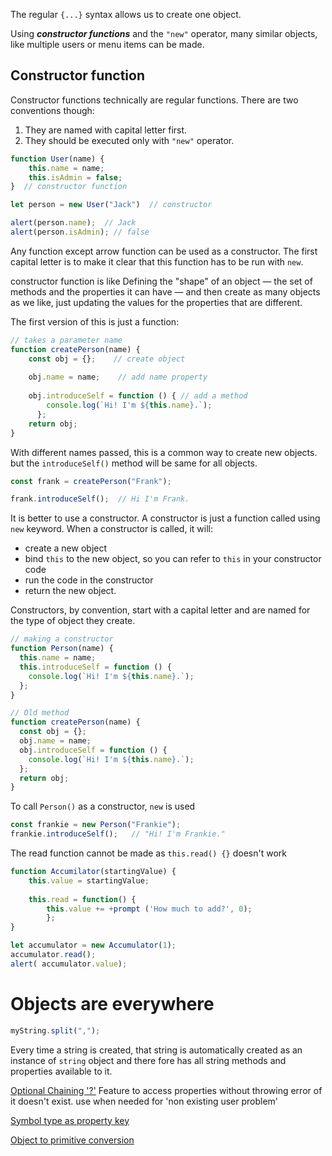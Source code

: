 
The regular `{...}` syntax allows us to create one object. 

Using ***constructor functions*** and the `"new"` operator, many similar objects, like multiple users or menu items can be made.

## Constructor function

Constructor functions technically are regular functions. There are two conventions though:
1. They are named with capital letter first.
2. They should be executed only with `"new"` operator.

```js
function User(name) {
	this.name = name;
	this.isAdmin = false;
}  // constructor function

let person = new User("Jack")  // constructor

alert(person.name);  // Jack
alert(person.isAdmin); // false
```
Any function except arrow function can be used as a constructor. The first capital letter is to make it clear that this function has to be run with `new`.


constructor function is like Defining the "shape" of an object — the set of methods and the properties it can have — and then create as many objects as we like, just updating the values for the properties that are different.

The first version of this is just a function:
```js
// takes a parameter name
function createPerson(name) {
	const obj = {};    // create object
	
	obj.name = name;    // add name property
	
	obj.introduceSelf = function () { // add a method
	    console.log(`Hi! I'm ${this.name}.`);
	  };
	return obj;
}
```
With different names passed, this is a common way to create new objects. but the `introduceSelf()` method will be same for all objects.
```js
const frank = createPerson("Frank");

frank.introduceSelf();  // Hi I'm Frank.
```

It is better to use a constructor.
A constructor is just a function called using `new` keyword.
When a constructor is called, it will:
- create a new object
- bind `this` to the new object, so you can refer to `this` in your constructor code
- run the code in the constructor
- return the new object.

Constructors, by convention, start with a capital letter and are named for the type of object they create. 
```js
// making a constructor
function Person(name) {
  this.name = name;
  this.introduceSelf = function () {
    console.log(`Hi! I'm ${this.name}.`);
  };
}

// Old method 
function createPerson(name) {
  const obj = {};
  obj.name = name;
  obj.introduceSelf = function () {
    console.log(`Hi! I'm ${this.name}.`);
  };
  return obj;
}
```

To call `Person()` as a constructor, `new` is used
```js
const frankie = new Person("Frankie");
frankie.introduceSelf();   // "Hi! I'm Frankie."
```



The read function cannot be made as `this.read() {}` doesn't work
```js
function Accumilator(startingValue) {
	this.value = startingValue;
	
	this.read = function() {
		this.value += +prompt ('How much to add?', 0);
		};
}

let accumulator = new Accumulator(1);
accumulator.read();
alert( accumulator.value);
```


# Objects are everywhere

```js
myString.split(",");
```
Every time a string is created, that string is automatically created as an instance of `string` object and there fore has all string methods and properties available to it. 




[Optional Chaining '?'](https://javascript.info/optional-chaining)
Feature to access properties without throwing error of it doesn't exist.
use when needed for 'non existing user problem'

[Symbol type as property key](https://javascript.info/symbol)

[Object to primitive conversion](https://javascript.info/object-toprimitive)
